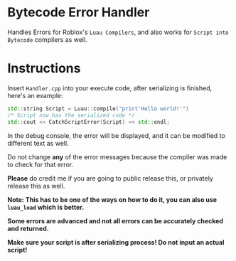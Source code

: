 # Bytecode Error Handler

Handles Errors for Roblox's `Luau Compilers`, and also works for `Script into Bytecode` compilers as well.

# Instructions

Insert `Handler.cpp` into your execute code, after serializing is finished, here's an example:
```cpp
std::string Script = Luau::compile("print'Hello world!'")
/* Script now has the serialized code */
std::cout << CatchScriptError(Script) << std::endl;
```
In the debug console, the error will be displayed, and it can be modified to different text as well.

Do not change **any** of the error messages because the compiler was made to check for that error.

**Please** do credit me if you are going to public release this, or privately release this as well.

**Note: This has to be one of the ways on how to do it, you can also use `luau_load` which is better.**

**Some errors are advanced and not all errors can be accurately checked and returned.**

**Make sure your script is after serializing process! Do not input an actual script!**
